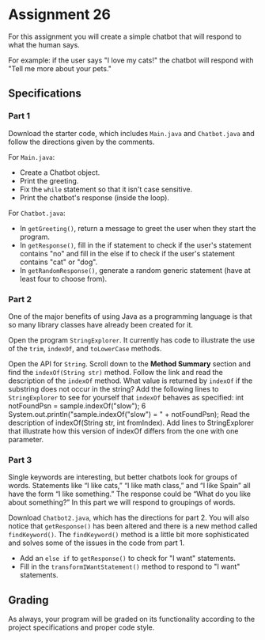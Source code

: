 # Assignment 26

For this assignment you will create a simple chatbot that will respond to what the human says.

For example: if the user says "I love my cats!" the chatbot will respond with "Tell me more about your pets."

## Specifications

### Part 1
Download the starter code, which includes `Main.java` and `Chatbot.java` and follow the directions given by the comments.

For `Main.java`:

* Create a Chatbot object.
* Print the greeting.
* Fix the `while` statement so that it isn't case sensitive.
* Print the chatbot's response (inside the loop).

For `Chatbot.java`:

* In `getGreeting()`, return a message to greet the user when they start the program.
* In `getResponse()`, fill in the if statement to check if the user's statement contains "no" and fill in the else if to check if the user's statement contains "cat" or "dog".
* In `getRandomResponse()`, generate a random generic statement (have at least four to choose from).

### Part 2

One of the major benefits of using Java as a programming language is that so many library classes have already been created for it.

Open the program `StringExplorer`. It currently has code to illustrate the use of the `trim`, `indexOf`, and `toLowerCase` methods.

Open the API for `String`. Scroll down to the **Method Summary** section and find the `indexOf(String str)` method. Follow the link and read the description of the `indexOf` method. What value is returned by `indexOf` if the substring does not occur in the string?
Add the following lines to `StringExplorer` to see for yourself that `indexOf` behaves as specified:
int notFoundPsn = sample.indexOf("slow");
6
System.out.println("sample.indexOf(\"slow\") = " + notFoundPsn);
Read the description of indexOf(String str, int fromIndex). Add lines to StringExplorer that illustrate how this version of indexOf differs from the one with one parameter.

### Part 3

Single keywords are interesting, but better chatbots look for groups of words. Statements like “I like cats,” “I like math class,” and “I like Spain” all have the form “I like something.” The response could be “What do you like about something?” In this part we will respond to groupings of words.

Download `Chatbot2.java`, which has the directions for part 2. You will also notice that `getResponse()` has been altered and there is a new method called `findKeyword()`. The `findKeyword()` method is a little bit more sophisticated and solves some of the issues in the code from part 1.

* Add an `else if` to `getResponse()` to check for "I want" statements.
* Fill in the `transformIWantStatement()` method to respond to "I want" statements.

## Grading

As always, your program will be graded on its functionality according to the project specifications and proper code style.

